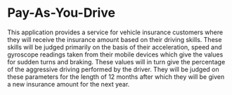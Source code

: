 # Pay-As-You-Drive
This application provides a service for vehicle insurance customers where they will receive the insurance amount based on their driving skills. 
These skills will be judged primarily on the basis of their acceleration, speed and gyroscope readings taken from their mobile devices which give the values for sudden turns and braking. These values will in turn give the percentage of the aggressive driving performed by the driver. 
They will be judged on these parameters for the length of 12 months after which they will be given a new insurance amount for the next year.
